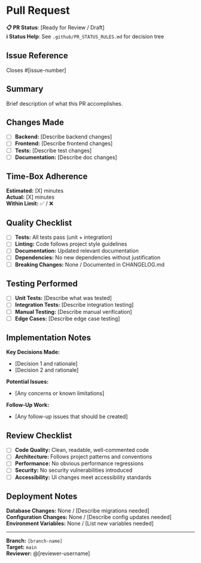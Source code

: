 # Pull Request

**📋 PR Status**: [Ready for Review / Draft]  
**ℹ️ Status Help**: See `.github/PR_STATUS_RULES.md` for decision tree

## Issue Reference
Closes #[issue-number]

## Summary
Brief description of what this PR accomplishes.

## Changes Made
- [ ] **Backend:** [Describe backend changes]
- [ ] **Frontend:** [Describe frontend changes]  
- [ ] **Tests:** [Describe test changes]
- [ ] **Documentation:** [Describe doc changes]

## Time-Box Adherence
**Estimated:** [X] minutes  
**Actual:** [X] minutes  
**Within Limit:** ✅ / ❌

## Quality Checklist
- [ ] **Tests:** All tests pass (unit + integration)
- [ ] **Linting:** Code follows project style guidelines
- [ ] **Documentation:** Updated relevant documentation
- [ ] **Dependencies:** No new dependencies without justification
- [ ] **Breaking Changes:** None / Documented in CHANGELOG.md

## Testing Performed
- [ ] **Unit Tests:** [Describe what was tested]
- [ ] **Integration Tests:** [Describe integration testing]
- [ ] **Manual Testing:** [Describe manual verification]
- [ ] **Edge Cases:** [Describe edge case testing]

## Implementation Notes
**Key Decisions Made:**
- [Decision 1 and rationale]
- [Decision 2 and rationale]

**Potential Issues:**
- [Any concerns or known limitations]

**Follow-Up Work:**
- [Any follow-up issues that should be created]

## Review Checklist
- [ ] **Code Quality:** Clean, readable, well-commented code
- [ ] **Architecture:** Follows project patterns and conventions
- [ ] **Performance:** No obvious performance regressions
- [ ] **Security:** No security vulnerabilities introduced
- [ ] **Accessibility:** UI changes meet accessibility standards

## Deployment Notes
**Database Changes:** None / [Describe migrations needed]  
**Configuration Changes:** None / [Describe config updates needed]  
**Environment Variables:** None / [List new variables needed]

---
**Branch:** `[branch-name]`  
**Target:** `main`  
**Reviewer:** @[reviewer-username]

